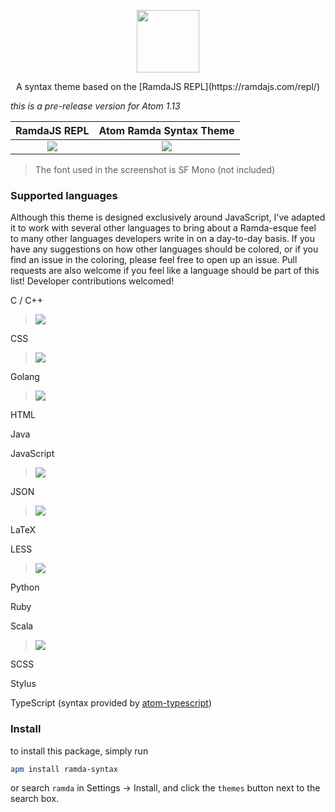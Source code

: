 <p align="center"><img src="http://ramda.jcphillipps.com/logo/ramdaFilled_200x235.png" height="100" /></p>
<p align="center">A syntax theme based on the [RamdaJS REPL](https://ramdajs.com/repl/)</p>

_this is a pre-release version for Atom 1.13_

RamdaJS REPL                        | Atom Ramda Syntax Theme
:----------------------------------:|:-----------------------------------:
![](http://i.imgur.com/KwHgbVy.png) | ![](http://i.imgur.com/oEgYTNa.png)

> The font used in the screenshot is SF Mono (not included)

### Supported languages

Although this theme is designed exclusively around JavaScript,
I've adapted it to work with several other languages to bring
about a Ramda-esque feel to many other languages developers
write in on a day-to-day basis. If you have any suggestions on
how other languages should be colored, or if you find an issue
in the coloring, please feel free to open up an issue. Pull
requests are also welcome if you feel like a language should
be part of this list! Developer contributions welcomed!

C / C++
> ![](http://i.imgur.com/yDj0uz4.png)

CSS
> ![](http://i.imgur.com/ETuh1KM.png)

Golang
> ![](http://i.imgur.com/bFIXb5V.png)

HTML

Java

JavaScript
> ![](http://i.imgur.com/oEgYTNa.png)

JSON
> ![](http://i.imgur.com/UEr4aj7.png)

LaTeX

LESS
> ![](http://i.imgur.com/hMfJGOR.png)

Python

Ruby

Scala
> ![](http://i.imgur.com/tRs3pdu.png)

SCSS

Stylus

TypeScript (syntax provided by [atom-typescript](https://atom.io/packages/atom-typescript))

### Install

to install this package, simply run

```bash
apm install ramda-syntax
```

 or search `ramda` in Settings -> Install, and click the `themes` button next to the search box.
